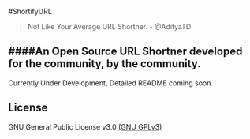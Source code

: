#ShortifyURL

> Not Like Your Average URL Shortner. 
>                         - @AdityaTD

####An Open Source URL Shortner developed for the community, by the community.
----------
Currently Under Development, Detailed README coming soon.

License
-------
GNU General Public License v3.0 [(GNU GPLv3)](LICENSE)

